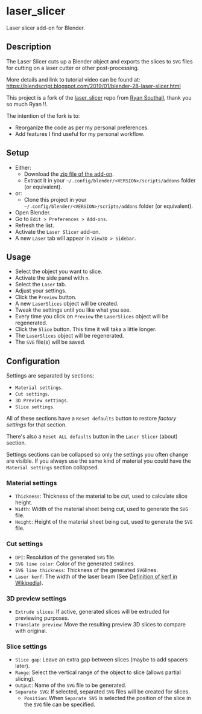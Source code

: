 # laser_slicer

Laser slicer add-on for Blender.


## Description

The Laser Slicer cuts up a Blender object and exports the slices to `SVG` files for cutting on a laser cutter or other post-processing.

More details and link to tutorial video can be found at: https://blendscript.blogspot.com/2019/01/blender-28-laser-slicer.html

This project is a fork of the [laser_slicer](https://github.com/rgsouthall/laser_slicer) repo from [Ryan Southall](https://github.com/rgsouthall), thank you so much Ryan !!.

The intention of the fork is to:

* Reorganize the code as per my personal preferences.
* Add features I find useful for my personal workflow.

## Setup

* Either:
  * Download the [zip file of the add-on](https://github.com/clvLabs/laser_slicer/archive/refs/heads/master.zip).
  * Extract it in your `~/.config/blender/<VERSION>/scripts/addons` folder (or equivalent).
* or:
  * Clone this project in your `~/.config/blender/<VERSION>/scripts/addons` folder (or equivalent).
* Open Blender.
* Go to `Edit > Preferences > Add-ons`.
* Refresh the list.
* Activate the `Laser Slicer` add-on.
* A new `Laser` tab will appear in `View3D > Sidebar`.

## Usage

* Select the object you want to slice.
* Activate the side panel with `n`.
* Select the `Laser` tab.
* Adjust your settings.
* Click the `Preview` button.
* A new `LaserSlices` object will be created.
* Tweak the settings until you like what you see.
* Every time you click on `Preview` the `LaserSlices` object will be regenerated.
* Click the `Slice` button. This time it will taka a little longer.
* The `LaserSlices` object will be regenerated.
* The `SVG` file(s) will be saved.

## Configuration

Settings are separated by sections:

* `Material settings`.
* `Cut settings`.
* `3D Preview settings`.
* `Slice settings`.

All of these sections have a `Reset defaults` button to restore _factory settings_ for that section.

There's also a `Reset ALL defaults` button in the `Laser Slicer` (about) section.

Settings sections can be collapsed so only the settings you often change are visible. If you always use the same kind of material you could have the `Material settings` section collapsed.

### Material settings

* `Thickness`: Thickness of the material to be cut, used to calculate slice height.
* `Width`: Width of the material sheet being cut, used to generate the `SVG` file.
* `Height`: Height of the material sheet being cut, used to generate the `SVG` file.

### Cut settings

* `DPI`: Resolution of the generated `SVG` file.
* `SVG line color`: Color of the generated `SVG`lines.
* `SVG line thickness`: Thickness of the generated `SVG`lines.
* `Laser kerf`: The width of the laser beam (See [Definition of kerf in Wikipedia](https://en.wikipedia.org/wiki/Saw#Terminology)).

### 3D preview settings

* `Extrude slices`: If active, generated slices will be extruded for previewing purposes.
* `Translate preview`: Move the resulting preview 3D slices to compare with original.

### Slice settings

* `Slice gap`: Leave an extra gap between slices (maybe to add spacers later).
* `Range`: Select the vertical range of the object to slice (allows partial slicing).
* `Output`: Name of the `SVG` file to be generated.
* `Separate SVG`: If selected, separated `SVG` files will be created for slices.
  * `Position`: When `Separate SVG` is selected the position of the slice in the `SVG` file can be specified.
